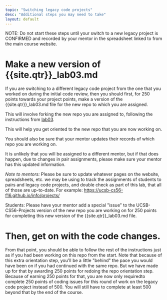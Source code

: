 ```yaml
---
topic: "Switching legacy code projects"
desc: "Additional steps you may need to take"
layout: default
---
```


NOTE: Do not start these steps until your switch to a new legacy project is CONFIRMED and recorded by your mentor in the spreadsheet
linked to from the main course website.

# Make a new version of {{site.qtr}}\_lab03.md 

If you are switching to a different legacy code project from the one that you worked on during the initial code review,
then you should first, for 250 points towards your project points, make a version of the {{site.qtr}}\_lab03.md file 
for the new repo to which you are assigned.

This will involve forking the new repo you are assigned to, following the instructions from [lab03](/lab/lab03/).

This will help you get oriented to the new repo that you are now working on.

You should also be sure that your mentor updates their records of which repo you are working on.

It is unlikely that you will be assigned to a different mentor, but if that does happen, due to changes in pair assignments, please make sure your mentor has this updated information.

*Note to mentors:* Please be sure to update whatever pages on the website, spreadsheets, etc. we may be using to track the assignments of students to pairs and legacy code projects, and double check as part of this lab, that all of those are up-to-date.  For example: <https://ucsb-cs56-f16.github.io/info/projects/>

Students: Please have your mentor add a special "issue" to the UCSB-CS56-Projects version of the new repo you are working on for 250 points for completing this new version of the {{site.qtr}}\_lab03.md  file.

# Then, get on with the code changes.

From that point, you should be able to follow the rest of the instructions just as if you had been working on this repo from the start.  Note that because of this extra orientation step, you'll be a little "behind" the pace you would have been on if you had continued with the same repo.  But we have made up for that by awarding 250 points for redoing the repo orientation step.  Because of earning 250 points for that, you are now only requiredto complete 250 points of coding issues for this round of work on the legacy code project instead of 500.   You will still have to complete at least 500 beyond that by the end of the course.

